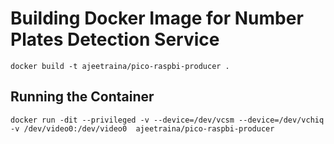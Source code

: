 # Building Docker Image for Number Plates Detection Service

```
docker build -t ajeetraina/pico-raspbi-producer .
```

## Running the Container

```
docker run -dit --privileged -v --device=/dev/vcsm --device=/dev/vchiq  -v /dev/video0:/dev/video0  ajeetraina/pico-raspbi-producer 
```


